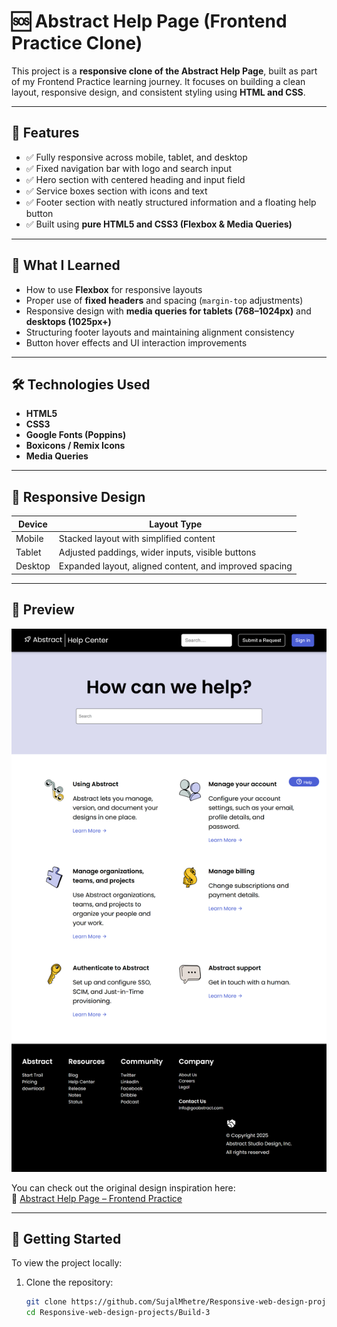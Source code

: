# 🆘 Abstract Help Page (Frontend Practice Clone)

This project is a **responsive clone of the Abstract Help Page**, built as part of my Frontend Practice learning journey. It focuses on building a clean layout, responsive design, and consistent styling using **HTML and CSS**.

---

## 🚀 Features

- ✅ Fully responsive across mobile, tablet, and desktop  
- ✅ Fixed navigation bar with logo and search input  
- ✅ Hero section with centered heading and input field  
- ✅ Service boxes section with icons and text  
- ✅ Footer section with neatly structured information and a floating help button  
- ✅ Built using **pure HTML5 and CSS3 (Flexbox & Media Queries)**  

---

## 🧠 What I Learned

- How to use **Flexbox** for responsive layouts  
- Proper use of **fixed headers** and spacing (`margin-top` adjustments)  
- Responsive design with **media queries for tablets (768–1024px)** and **desktops (1025px+)**  
- Structuring footer layouts and maintaining alignment consistency  
- Button hover effects and UI interaction improvements  

---

## 🛠️ Technologies Used

- **HTML5**
- **CSS3**
- **Google Fonts (Poppins)**
- **Boxicons / Remix Icons**
- **Media Queries**

---

## 📱 Responsive Design

| Device | Layout Type |  
|--------|--------------|  
| Mobile | Stacked layout with simplified content |  
| Tablet | Adjusted paddings, wider inputs, visible buttons |  
| Desktop | Expanded layout, aligned content, and improved spacing |

---

## 📸 Preview

![Portfolio Screenshot](screenshot.png)


You can check out the original design inspiration here:  
🔗 [Abstract Help Page – Frontend Practice](https://www.frontendpractice.com/projects/abstract)

---

## 🚀 Getting Started

To view the project locally:

1. Clone the repository:  
   ```bash
   git clone https://github.com/SujalMhetre/Responsive-web-design-projects/Build-3-.git
   cd Responsive-web-design-projects/Build-3
